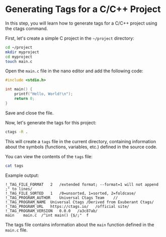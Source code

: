# Generating Tags for a C/C++ Project

In this step, you will learn how to generate tags for a C/C++ project using the ctags command.

First, let's create a simple C project in the `~/project` directory:

```bash
cd ~/project
mkdir myproject
cd myproject
touch main.c
```

Open the `main.c` file in the nano editor and add the following code:

```c
#include <stdio.h>

int main() {
    printf("Hello, World!\n");
    return 0;
}
```

Save and close the file.

Now, let's generate the tags for this project:

```bash
ctags -R .
```

This will create a `tags` file in the current directory, containing information about the symbols (functions, variables, etc.) defined in the source code.

You can view the contents of the `tags` file:

```bash
cat tags
```

Example output:

```
!_TAG_FILE_FORMAT	2	/extended format; --format=1 will not append ;" to lines/
!_TAG_FILE_SORTED	1	/0=unsorted, 1=sorted, 2=foldcase/
!_TAG_PROGRAM_AUTHOR	Universal Ctags Team	//
!_TAG_PROGRAM_NAME	Universal Ctags	/Derived from Exuberant Ctags/
!_TAG_PROGRAM_URL	https://ctags.io/	/official site/
!_TAG_PROGRAM_VERSION	0.0.0	/a3c87ab/
main	main.c	/^int main() {$/;"	f
```

The tags file contains information about the `main` function defined in the `main.c` file.
